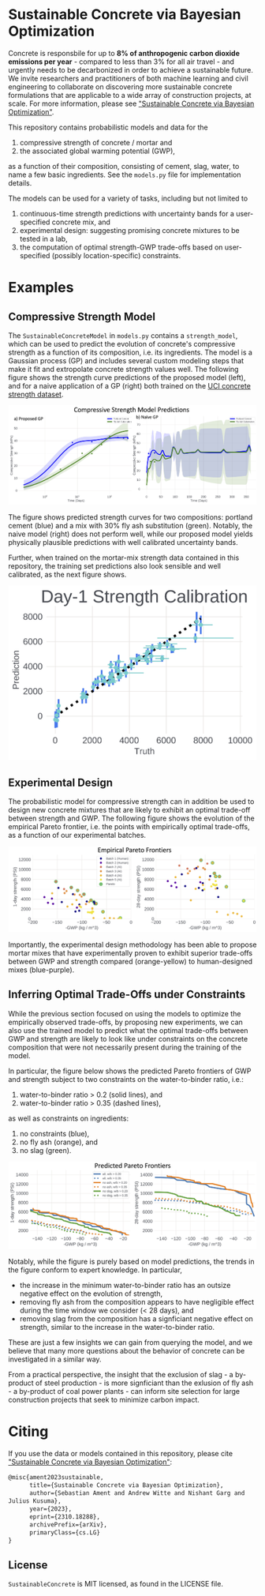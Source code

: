 # Sustainable Concrete via Bayesian Optimization

Concrete is responsbile for up to **8% of anthropogenic carbon dioxide emissions per year** - compared to less than 3% for all air travel - and urgently needs to be decarbonized in order to achieve a sustainable future.
We invite researchers and practitioners of both machine learning and civil engineering
to collaborate on discovering more sustainable concrete formulations that are applicable
to a wide array of construction projects, at scale.
For more information,
please see ["Sustainable Concrete via Bayesian Optimization"](https://arxiv.org/abs/2310.18288).

This repository contains probabilistic models and data for the
1) compressive strength of concrete / mortar and
2) the associated global warming potential (GWP),

as a function of their composition, consisting of
cement, slag, water, to name a few basic ingredients.
See the `models.py` file for implementation details.

The models can be used for a variety of tasks, including but not limited to
1) continuous-time strength predictions with uncertainty bands for a user-specified concrete mix, and
2) experimental design: suggesting promising concrete mixtures to be tested in a lab,
3) the computation of optimal strength-GWP trade-offs based on user-specified (possibly location-specific) constraints.

# Examples

## Compressive Strength Model

The `SustainableConcreteModel` in `models.py` contains a `strength_model`, which can be used to predict the evolution of concrete's compressive strength as a function of its composition, i.e. its ingredients.
The model is a Gaussian process (GP) and includes several custom modeling steps that make it fit and extropolate concrete strength values well.
The following figure shows the strength curve predictions of the proposed model (left),
and for a naive application of a GP (right)
both trained on the [UCI concrete strength dataset](https://archive.ics.uci.edu/dataset/165/concrete+compressive+strength).

<p align="center">
  <img src="fig/strength_curve_predictions.jpg">
</p>

The figure shows predicted strength curves for two compositions:
portland cement (blue) and a mix with 30% fly ash substitution (green).
Notably, the naive model (right) does not perform well, while our proposed model yields physically plausible predictions with well calibrated uncertainty bands.

Further, when trained on the mortar-mix strength data contained in this repository,
the training set predictions also look sensible and well calibrated,
as the next figure shows.
<p align="center">
  <img src="fig/1_day_strength_callibration_fourth_batch.jpg">
</p>

## Experimental Design

The probabilistic model for compressive strength can in addition be used to design new concrete mixtures that are likely to exhibit an optimal trade-off between strength and GWP.
The following figure shows the evolution of the empirical Pareto frontier,
i.e. the points with empirically optimal trade-offs,
as a function of our experimental batches.

<p align="center">
  <img src="fig/empirical_pareto_frontiers.jpg">
</p>

Importantly, the experimental design methodology has been able to propose mortar mixes
that have experimentally proven to exhibit superior trade-offs between GWP and strength
compared (orange-yellow) to human-designed mixes (blue-purple).

## Inferring Optimal Trade-Offs under Constraints

While the previous section focused on using the models to optimize the empirically observed trade-offs,
by proposing new experiments,
we can also use the trained model to predict what the optimal trade-offs between GWP and strength
are likely to look like under constraints on the concrete composition
that were not necessarily present during the training of the model.

In particular, the figure below shows the predicted Pareto frontiers
of GWP and strength subject to two constraints on the water-to-binder ratio,
i.e.:

1) water-to-binder ratio > 0.2 (solid lines), and
2) water-to-binder ratio > 0.35 (dashed lines),

as well as constraints on ingredients:

1) no constraints (blue),
2) no fly ash (orange), and
3) no slag (green).

<p align="center">
  <img src="fig/predicted_pareto_frontiers.jpg">
</p>

Notably, while the figure is purely based on model predictions,
the trends in the figure conform to expert knowledge.
In particular,
- the increase in the minimum water-to-binder ratio has an outsize negative effect
on the evolution of strength,
- removing fly ash from the composition appears to have negligible effect during the time window we consider (< 28 days), and
- removing slag from the composition has a signficiant negative effect on strength, similar to the increase in the water-to-binder ratio.

These are just a few insights we can gain from querying the model,
and we believe that many more questions about the behavior of concrete
can be investigated in a similar way.

From a practical perspective, the insight that the exclusion of slag - a by-product of steel production -
is more signficiant than the exlusion of fly ash - a by-product of coal power plants -
can inform site selection
for large construction projects that seek to minimize carbon impact.


# Citing

If you use the data or models contained in this repository, please cite
["Sustainable Concrete via Bayesian Optimization"](https://arxiv.org/abs/2310.18288):
```
@misc{ament2023sustainable,
      title={Sustainable Concrete via Bayesian Optimization},
      author={Sebastian Ament and Andrew Witte and Nishant Garg and Julius Kusuma},
      year={2023},
      eprint={2310.18288},
      archivePrefix={arXiv},
      primaryClass={cs.LG}
}
```

## License
`SustainableConcrete` is MIT licensed, as found in the LICENSE file.
